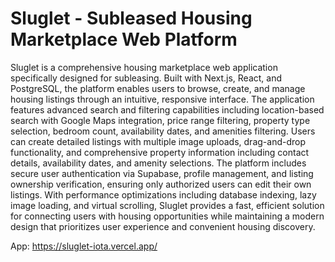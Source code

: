 # Sluglet - Subleased Housing Marketplace Web Platform

Sluglet is a comprehensive housing marketplace web application specifically designed for subleasing. Built with Next.js, React, and PostgreSQL, the platform enables users to browse, create, and manage housing listings through an intuitive, responsive interface. The application features advanced search and filtering capabilities including location-based search with Google Maps integration, price range filtering, property type selection, bedroom count, availability dates, and amenities filtering. Users can create detailed listings with multiple image uploads, drag-and-drop functionality, and comprehensive property information including contact details, availability dates, and amenity selections. The platform includes secure user authentication via Supabase, profile management, and listing ownership verification, ensuring only authorized users can edit their own listings. With performance optimizations including database indexing, lazy image loading, and virtual scrolling, Sluglet provides a fast, efficient solution for connecting users with housing opportunities while maintaining a modern design that prioritizes user experience and convenient housing discovery.

App: https://sluglet-iota.vercel.app/

